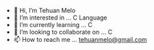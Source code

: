 - 👋 Hi, I’m Tehuan Melo
- 👀 I’m interested in ... C Language
- 🌱 I’m currently learning ... C
- 💞️ I’m looking to collaborate on ... C
- 📫 How to reach me ... tehuanmelo@gmail.com

<!---
tehuanmelo/tehuanmelo is a ✨ special ✨ repository because its `README.md` (this file) appears on your GitHub profile.
You can click the Preview link to take a look at your changes.
--->
